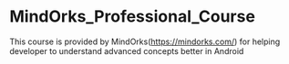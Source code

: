 # MindOrks_Professional_Course
This course is provided by MindOrks(https://mindorks.com/) for helping developer to understand advanced concepts better in Android
